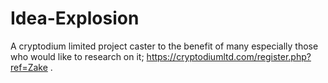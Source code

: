 # Idea-Explosion
A cryptodium limited project caster to the benefit of many especially those who would like to research on it; https://cryptodiumltd.com/register.php?ref=Zake .
